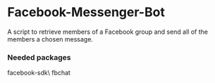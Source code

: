 # Facebook-Messenger-Bot
A script to retrieve members of a Facebook group and send all of the members a chosen message.

### Needed packages
facebook-sdk\\
fbchat
